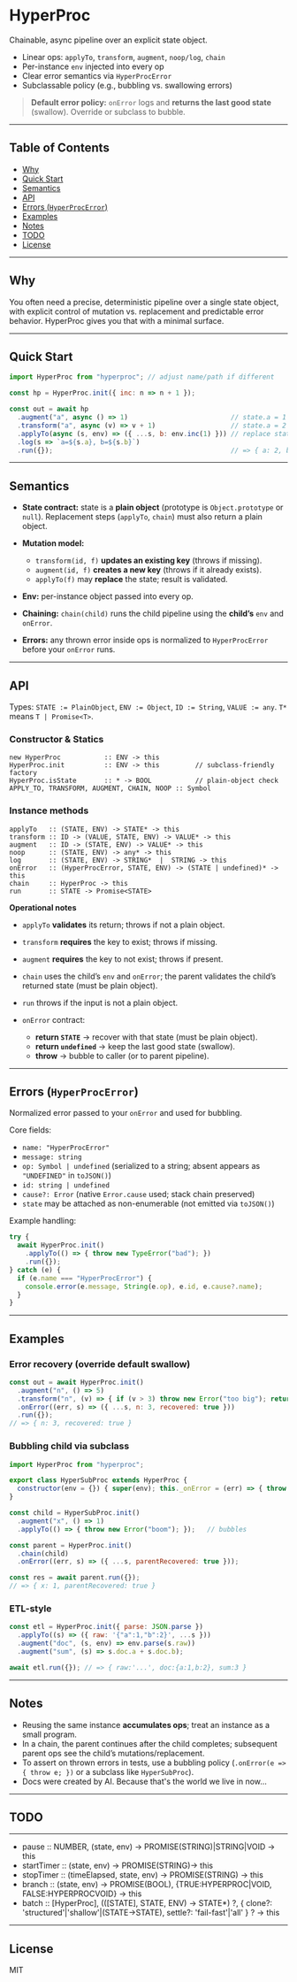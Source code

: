 # HyperProc

Chainable, async pipeline over an explicit state object.

* Linear ops: `applyTo`, `transform`, `augment`, `noop/log`, `chain`
* Per-instance `env` injected into every op
* Clear error semantics via `HyperProcError`
* Subclassable policy (e.g., bubbling vs. swallowing errors)

> **Default error policy:** `onError` logs and **returns the last good state** (swallow). Override or subclass to bubble.

---

## Table of Contents

* [Why](#why)
* [Quick Start](#quick-start)
* [Semantics](#semantics)
* [API](#api)
* [Errors (`HyperProcError`)](#errors-hyperprocerror)
* [Examples](#examples)
* [Notes](#notes)
* [TODO](#todo)
* [License](#license)

---

## Why

You often need a precise, deterministic pipeline over a single state object, with explicit control of mutation vs. replacement and predictable error behavior. HyperProc gives you that with a minimal surface.

---

## Quick Start

```js
import HyperProc from "hyperproc"; // adjust name/path if different

const hp = HyperProc.init({ inc: n => n + 1 });

const out = await hp
  .augment("a", async () => 1)                          // state.a = 1
  .transform("a", async (v) => v + 1)                   // state.a = 2
  .applyTo(async (s, env) => ({ ...s, b: env.inc(1) })) // replace state (must be a plain object)
  .log(s => `a=${s.a}, b=${s.b}`)
  .run({});                                             // => { a: 2, b: 2 }
```

---

## Semantics

* **State contract:** state is a **plain object** (prototype is `Object.prototype` or `null`).
  Replacement steps (`applyTo`, `chain`) must also return a plain object.
* **Mutation model:**

  * `transform(id, f)` **updates an existing key** (throws if missing).
  * `augment(id, f)` **creates a new key** (throws if it already exists).
  * `applyTo(f)` may **replace** the state; result is validated.
* **Env:** per-instance object passed into every op.
* **Chaining:** `chain(child)` runs the child pipeline using the **child’s** `env` and `onError`.
* **Errors:** any thrown error inside ops is normalized to `HyperProcError` before your `onError` runs.

---

## API

Types: `STATE := PlainObject`, `ENV := Object`, `ID := String`, `VALUE := any`.
`T*` means `T | Promise<T>`.

### Constructor & Statics

```
new HyperProc           :: ENV -> this
HyperProc.init          :: ENV -> this         // subclass-friendly factory
HyperProc.isState       :: * -> BOOL           // plain-object check
APPLY_TO, TRANSFORM, AUGMENT, CHAIN, NOOP :: Symbol
```

### Instance methods

```
applyTo   :: (STATE, ENV) -> STATE* -> this
transform :: ID -> (VALUE, STATE, ENV) -> VALUE* -> this
augment   :: ID -> (STATE, ENV) -> VALUE* -> this
noop      :: (STATE, ENV) -> any* -> this
log       :: (STATE, ENV) -> STRING*  |  STRING -> this
onError   :: (HyperProcError, STATE, ENV) -> (STATE | undefined)* -> this
chain     :: HyperProc -> this
run       :: STATE -> Promise<STATE>
```

**Operational notes**

* `applyTo` **validates** its return; throws if not a plain object.
* `transform` **requires** the key to exist; throws if missing.
* `augment` **requires** the key to not exist; throws if present.
* `chain` uses the child’s `env` and `onError`; the parent validates the child’s returned state (must be plain object).
* `run` throws if the input is not a plain object.
* `onError` contract:

  * **return `STATE`** → recover with that state (must be plain object).
  * **return `undefined`** → keep the last good state (swallow).
  * **throw** → bubble to caller (or to parent pipeline).

---

## Errors (`HyperProcError`)

Normalized error passed to your `onError` and used for bubbling.

Core fields:

* `name: "HyperProcError"`
* `message: string`
* `op: Symbol | undefined` (serialized to a string; absent appears as `"UNDEFINED"` in `toJSON()`)
* `id: string | undefined`
* `cause?: Error` (native `Error.cause` used; stack chain preserved)
* `state` may be attached as non-enumerable (not emitted via `toJSON()`)

Example handling:

```js
try {
  await HyperProc.init()
    .applyTo(() => { throw new TypeError("bad"); })
    .run({});
} catch (e) {
  if (e.name === "HyperProcError") {
    console.error(e.message, String(e.op), e.id, e.cause?.name);
  }
}
```

---

## Examples

### Error recovery (override default swallow)

```js
const out = await HyperProc.init()
  .augment("n", () => 5)
  .transform("n", (v) => { if (v > 3) throw new Error("too big"); return v; })
  .onError((err, s) => ({ ...s, n: 3, recovered: true }))
  .run({});
// => { n: 3, recovered: true }
```

### Bubbling child via subclass

```js
import HyperProc from "hyperproc";

export class HyperSubProc extends HyperProc {
  constructor(env = {}) { super(env); this._onError = (err) => { throw err; }; }
}

const child = HyperSubProc.init()
  .augment("x", () => 1)
  .applyTo(() => { throw new Error("boom"); });   // bubbles

const parent = HyperProc.init()
  .chain(child)
  .onError((err, s) => ({ ...s, parentRecovered: true }));

const res = await parent.run({});
// => { x: 1, parentRecovered: true }
```

### ETL-style

```js
const etl = HyperProc.init({ parse: JSON.parse })
  .applyTo((s) => ({ raw: '{"a":1,"b":2}', ...s }))
  .augment("doc", (s, env) => env.parse(s.raw))
  .augment("sum", (s) => s.doc.a + s.doc.b);

await etl.run({}); // => { raw:'...', doc:{a:1,b:2}, sum:3 }
```

---

## Notes

* Reusing the same instance **accumulates ops**; treat an instance as a small program.
* In a chain, the parent continues after the child completes; subsequent parent ops see the child’s mutations/replacement.
* To assert on thrown errors in tests, use a bubbling policy (`.onError(e => { throw e; })` or a subclass like `HyperSubProc`).
* Docs were created by AI. Because that's the world we live in now...

---

## TODO

---

- pause :: NUMBER, (state, env) -> PROMISE(STRING)|STRING|VOID -> this
- startTimer ::  (state, env) -> PROMISE(STRING)-> this
- stopTimer :: (timeElapsed, state, env) -> PROMISE(STRING) -> this
- branch :: (state, env) -> PROMISE(BOOL), {TRUE:HYPERPROC|VOID, FALSE:HYPERPROCVOID} -> this
- batch :: [HyperProc], (([STATE], STATE, ENV) -> STATE*) ?, { clone?: 'structured'|'shallow'|(STATE->STATE), settle?: 'fail-fast'|'all' } ? -> this


---

## License

MIT
